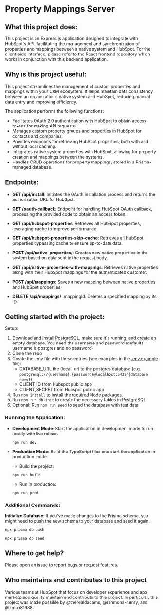 # Property Mappings Server

## What this project does:

This project is an Express.js application designed to integrate with HubSpot's API, facilitating the management and synchronization of properties and mappings between a native system and HubSpot.
For the client-side interface, please refer to the [React frontend repository](https://github.com/hubspotdev/property-mapping-client) which works in conjunction with this backend application.


## Why is this project useful:
This project streamlines the management of custom properties and mappings within your CRM ecosystem. It helps maintain data consistency between an organization’s native system and HubSpot, reducing manual data entry and improving efficiency.


The application performs the following functions:

- Facilitates OAuth 2.0 authentication with HubSpot to obtain access tokens for making API requests.
- Manages custom property groups and properties in HubSpot for contacts and companies.
- Provides endpoints for retrieving HubSpot properties, both with and without local caching.
- Integrates native system properties with HubSpot, allowing for property creation and mappings between the systems.
- Handles CRUD operations for property mappings, stored in a Prisma-managed database.


## Endpoints:

- **GET /api/install**: Initiates the OAuth installation process and returns the authorization URL for HubSpot.

- **GET /oauth-callback**: Endpoint for handling HubSpot OAuth callback, processing the provided code to obtain an access token.

- **GET /api/hubspot-properties**: Retrieves all HubSpot properties, leveraging cache to improve performance.

- **GET /api/hubspot-properties-skip-cache**: Retrieves all HubSpot properties bypassing cache to ensure up-to-date data.

- **POST /api/native-properties/**: Creates new native properties in the system based on data sent in the request body.

- **GET /api/native-properties-with-mappings**: Retrieves native properties along with their HubSpot mappings for the authenticated customer.

- **POST /api/mappings**: Saves a new mapping between native properties and HubSpot properties.

- **DELETE /api/mappings/** :mappingId: Deletes a specified mapping by its ID.


## Getting started with the project:

Setup:

1. Download and install [PostgreSQL](https://www.postgresql.org/download/), make sure it's running, and create an empty database. You need the username and password (defaults username is postgres and no password)
2. Clone the repo
3. Create the .env file with these entries (see examples in the [.env.example](./.env.example) file):
   - DATABASE_URL the (local) url to the postgres database (e.g. `postgresql://{username}:{password}@localhost:5432/{database name}`)
   - CLIENT_ID from Hubspot public app
   - CLIENT_SECRET from Hubspot public app
4. Run `npm install` to install the required Node packages.
5. Run `npm run db-init` to create the necessary tables in PostgreSQL
6. Optional: Run `npm run seed` to seed the database with test data

### Running the Application:
- **Development Mode**: Start the application in development mode to run locally with live reload.

    `npm run dev`

- **Production Mode**: Build the TypeScript files and start the application in production mode.

    - Build the project:

    `npm run build`

    - Run in production:

    `npm run prod`

### Additional Commands:

**Initialize Database**: If you've made changes to the Prisma schema, you might need to push the new schema to your database and seed it again.

`npx prisma db push`

`npx prisma db seed`


## Where to get help?

Please open an issue to report bugs or request features.

## Who maintains and contributes to this project

Various teams at HubSpot that focus on developer experience and app marketplace quality maintain and contribute to this project. In particular, this project was made possible by @therealdadams, @rahmona-henry, and @zman81988.
